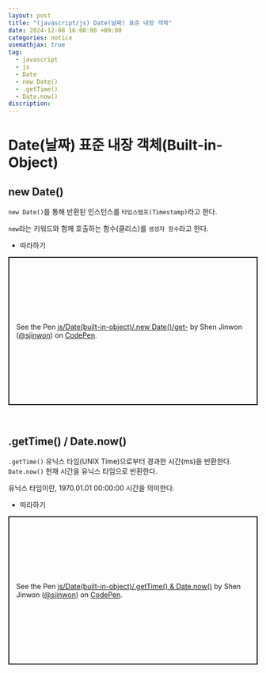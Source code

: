 ```yaml
---
layout: post
title: "(javascript/js) Date(날짜) 표준 내장 객체"
date: 2024-12-08 16:00:00 +09:00
categories: notice
usemathjax: true
tag:
  - javascript
  - js
  - Date
  - new Date()
  - .getTime()
  - Date.now()
discription:
---
```


# Date(날짜) 표준 내장 객체(Built-in-Object)

## new Date()

`new Date()`를 통해 반환된 인스턴스를 `타임스탬프(Timestamp)`라고 한다.

`new`라는 키워드와 함께 호출하는 함수(클리스)를 `생성자 함수`라고 한다.

- 따라하기

<p class="codepen" data-height="300" data-default-tab="js,result" data-slug-hash="pvzyLPv" data-pen-title="js/Date(built-in-object)/.new Date()/get-" data-user="sjinwon" style="height: 300px; box-sizing: border-box; display: flex; align-items: center; justify-content: center; border: 2px solid; margin: 1em 0; padding: 1em;">
  <span>See the Pen <a href="https://codepen.io/sjinwon/pen/pvzyLPv">
  js/Date(built-in-object)/.new Date()/get-</a> by Shen Jinwon (<a href="https://codepen.io/sjinwon">@sjinwon</a>)
  on <a href="https://codepen.io">CodePen</a>.</span>
</p>
<script async src="https://cpwebassets.codepen.io/assets/embed/ei.js"></script>

<br>

## .getTime() / Date.now()

`.getTime()` 유닉스 타임(UNIX Time)으로부터 경과한 시간(ms)을 반환한다.
`Date.now()` 현재 시간을 유닉스 타임으로 반환한다.

유닉스 타임이란, 1970.01.01 00:00:00 시간을 의미한다.

- 따라하기

<p class="codepen" data-height="300" data-default-tab="js,result" data-slug-hash="QwLNmgL" data-pen-title="js/Date(built-in-object)/.getTime() &amp;amp; Date.now()" data-user="sjinwon" style="height: 300px; box-sizing: border-box; display: flex; align-items: center; justify-content: center; border: 2px solid; margin: 1em 0; padding: 1em;">
  <span>See the Pen <a href="https://codepen.io/sjinwon/pen/QwLNmgL">
  js/Date(built-in-object)/.getTime() &amp; Date.now()</a> by Shen Jinwon (<a href="https://codepen.io/sjinwon">@sjinwon</a>)
  on <a href="https://codepen.io">CodePen</a>.</span>
</p>
<script async src="https://cpwebassets.codepen.io/assets/embed/ei.js"></script>
